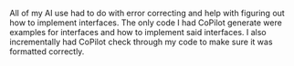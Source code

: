 All of my AI use had to do with error correcting and help with figuring out how to implement interfaces. The only code I had CoPilot generate were examples for interfaces and how to implement said interfaces. I also incrementally had CoPilot check through my code to make sure it was formatted correctly.
